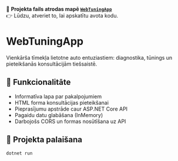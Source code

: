 📁 **Projekta fails atrodas mapē [`WebTuningApp`](./WebTuningApp/)**  
👉 Lūdzu, atveriet to, lai apskatītu avota kodu.


# WebTuningApp

Vienkārša tīmekļa lietotne auto entuziastiem: diagnostika, tūnings un pieteikšanās konsultācijām tiešsaistē.

## 📌 Funkcionalitāte

- Informatīva lapa par pakalpojumiem
- HTML forma konsultācijas pieteikšanai
- Pieprasījumu apstrāde caur ASP.NET Core API
- Pagaidu datu glabāšana (InMemory)
- Darbojošs CORS un formas nosūtīšana uz API

## 🚀 Projekta palaišana

```bash
dotnet run
